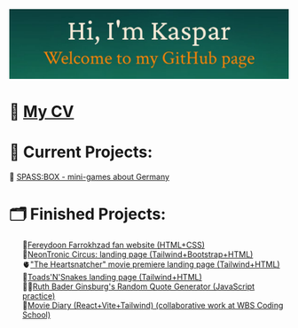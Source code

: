 <img src="./mybanner.jpg"/>

<h1>🎨 <a href="https://kasparsinitsin.github.io/cv/" target="_blank">My CV</a></h1>

<h1>🌱 Current Projects:</h1>
🎁 <a href="https://github.com/" target="_blank">SPASS:BOX - mini-games about Germany</a>

<h1>🗂️ Finished Projects:</h1>
<ul style="list-style: none;">
  <li>🕺<a href="https://farrokhzad.onrender.com" target="_blank">Fereydoon Farrokhzad fan website (HTML+CSS)</a></li>
  <li>🤖<a href="https://kasparsinitsin.github.io/neontronic/" target="_blank">NeonTronic Circus: landing page (Tailwind+Bootstrap+HTML)</a></li>
  <li>🫀<a href="https://kasparsinitsin.github.io/heartsnatcher/" target="_blank">"The Heartsnatcher" movie premiere landing page (Tailwind+HTML)</a></li>
  <li>🐸<a href="https://kasparsinitsin.github.io/toads-n-snakes/index-en.html" target="_blank">Toads'N'Snakes landing page (Tailwind+HTML)</a></li>
  <li>🧑‍⚖️<a href="https://rbg-quotes.onrender.com/" target="_blank">Ruth Bader Ginsburg's Random Quote Generator (JavaScript practice)</a></li>
  <li>🎥<a href="https://moviediary-cpsz.onrender.com/" target="_blank">Movie Diary (React+Vite+Tailwind) (collaborative work at WBS Coding School)</a></li>
</ul>
